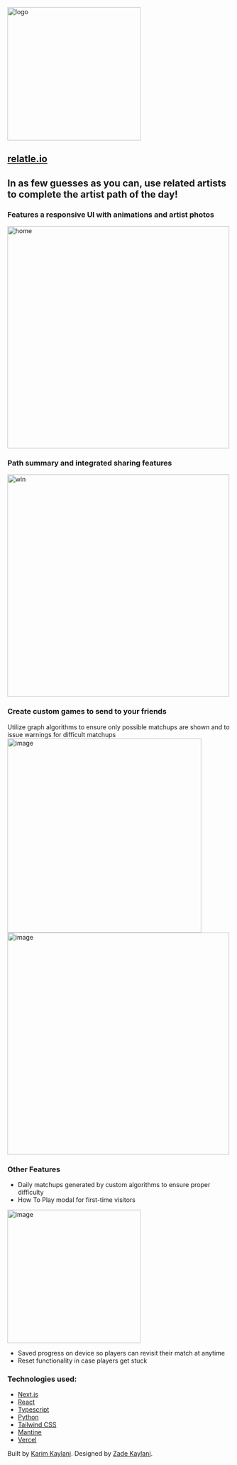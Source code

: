 <a href="https://relatle.io/"><img src="https://github.com/karimkaylani/relatle/assets/19757304/de331539-ced5-4881-bf65-588562eca5b4" alt="logo" width="300"/></a>

## <a href="https://relatle.io/">relatle.io</a>

## In as few guesses as you can, use related artists to complete the artist path of the day!

### Features a responsive UI with animations and artist photos
<img src="https://github.com/karimkaylani/relatle/assets/19757304/3c13e045-4907-4ca1-a5ca-80e35f443f8e" alt="home" width="500"/>

### Path summary and integrated sharing features
<img src="https://github.com/karimkaylani/relatle/assets/19757304/963cc223-d099-4822-a4f7-3aac9506166a" alt="win" width="500"/>

### Create custom games to send to your friends
Utilize graph algorithms to ensure only possible matchups are shown and to issue warnings for difficult matchups
<img width="437" alt="image" src="https://github.com/karimkaylani/relatle/assets/19757304/686af35c-2677-48ba-86bc-74692200ea71">
<img width="500" alt="image" src="https://github.com/karimkaylani/relatle/assets/19757304/35aa5be4-da34-4c51-a3e4-2399a2c1cc73">

### Other Features
- Daily matchups generated by custom algorithms to ensure proper difficulty
- How To Play modal for first-time visitors
<img width="300" alt="image" src="https://github.com/karimkaylani/relatle/assets/19757304/dcc649f3-2bbc-4110-bbb6-e4012c18af07">

- Saved progress on device so players can revisit their match at anytime
- Reset functionality in case players get stuck

### Technologies used:
- <a href="https://nextjs.org/">Next.js</a>
- <a href="https://react.dev/">React</a>
- <a href="https://www.typescriptlang.org/">Typescript</a>
- <a href="https://www.python.org/">Python</a>
- <a href="https://tailwindcss.com/">Tailwind CSS</a>
- <a href="https://mantine.dev/">Mantine</a>
- <a href="https://vercel.com/">Vercel</a>

Built by <a href="https://karimkaylani.com/" target="_blank">Karim Kaylani</a>. Designed by <a href="https://zade.design/" target="_blank">Zade Kaylani</a>.
